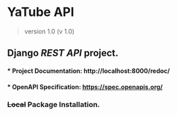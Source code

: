 # **YaTube API**
> version 1.0 (v 1.0)
## Django _REST API_ project.
#### * Project **Documentation**: http://localhost:8000/redoc/
#### * OpenAPI Specification: https://spec.openapis.org/
### ~~Local~~ Package Installation.
